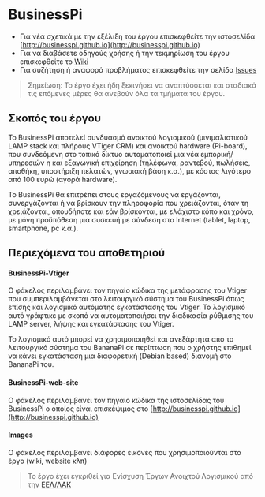 # BusinessPi

- Για νέα σχετικά με την εξέλιξη του έργου επισκεφθείτε την ιστοσελίδα  [http://businesspi.github.io](http://businesspi.github.io)
- Για να διαβάσετε οδηγούς χρήσης ή την τεκμηρίωση του έργου επισκεφθείτε το [Wiki](https://github.com/ellak-monades-aristeias/BusinessPi/wiki) 
- Για συζήτηση ή αναφορά προβλήματος επισκεφθείτε την σελίδα [Issues](https://github.com/ellak-monades-aristeias/BusinessPi/issues)

> Σημείωση: Το έργο έχει ήδη ξεκινήσει να αναπτύσσεται και σταδιακά τις επόμενες μέρες θα ανεβούν όλα τα τμήματα του έργου.

## Σκοπός τοu έργου

Το BusinessPi αποτελεί συνδυασμό ανοικτού λογισμικού (μινιμαλιστικoύ LAMP stack και πλήρους VTiger CRM) και ανοικτού hardware (Pi-board), που συνδεόμενη στο τοπικό δίκτυο αυτοματοποιεί μια νέα εμπορική/υπηρεσιών η και εξαγωγική επιχείρηση (τηλέφωνα, ραντεβού, πωλήσεις, αποθήκη, υποστήριξη πελατών, γνωσιακή βάση κ.α.), με κόστος λιγότερο από 100 ευρώ (αγορά hardware). 

Το BusinessPi θα επιτρέπει στους εργαζόμενους να εργάζονται, συνεργάζονται ή να βρίσκουν την πληροφορία που χρειάζονται, όταν τη χρειάζονται, οπουδήποτε και εάν βρίσκονται, με ελάχιστο κόπο και χρόνο, με μόνη προϋπόθεση μια συσκευή με σύνδεση στο Internet (tablet, laptop, smartphone, pc κ.α.).

## Περιεχόμενα του αποθετηριού

#### BusinessPi-Vtiger
Ο φάκελος περιλαμβάνει τον πηγαίο κώδικα της μετάφρασης του Vtiger που συμπεριλαμβάνεται στο λειτουργικό σύστημα του BusinessPi όπως επίσης και λογισμικό αυτόματης εγκατάστασης του Vtiger. Το λογισμικό αυτό γράφτικε με σκοπό να αυτοματοποιήσει την διαδικασία ρύθμισης του LAMP server, λήψης και εγκατάστασης του Vtiger. 

Το λογισμικό αυτό μπορεί να χρησιμοποιηθεί και ανεξάρτητα απο το λειτουργικό σύστημα του BananaPi σε περίπτωση που ο χρήστης επιθημεί να κάνει εγκατάσταση μια διαφορετική (Debian based) διανομή στο BananaPi του.

#### BusinessPi-web-site
Ο φάκελος περιλαμβάνει τον πηγαίο κώδικα της ιστοσελίδας του BusinessPi ο οποίος είναι επισκέψιμος στο [http://businesspi.github.io](http://businesspi.github.io)

#### Images

Ο φάκελος περιλαμβάνει διάφορες εικόνες που χρησιμοποιούνται στο έργο (wiki, website κλπ)


> Το έργο έχει εγκριθεί για Ενίσχυση Έργων Ανοιχτού Λογισμικού από την [ΕΕΛ/ΛΑΚ](https://ellak.gr/)

